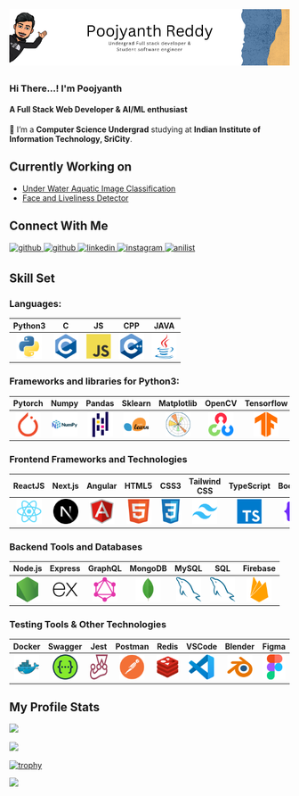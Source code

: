 <img src=https://raw.githubusercontent.com/poojyanth/poojyanth/main/Poojyanth%20Reddy.png alt="Poojyanth Reddy" style="margin-bottom: 5px;" />

<h3 >Hi There...! I'm Poojyanth </h3>
<h4 >A Full Stack Web Developer & AI/ML enthusiast</h4>

📖 I’m a **Computer Science Undergrad** studying at **Indian Institute of Information Technology, SriCity**. 

## Currently Working on
- [Under Water Aquatic Image Classification](https://github.com/poojyanth/UAIC)
- [Face and Liveliness Detector](https://github.com/poojyanth/Face-Recognition-and-Liveliness-Detection)




<h2 >Connect With Me</h2> 
<div >
<a href="https://github.com/poojyanth" target="_blank">
<img src=https://img.shields.io/badge/github-%2324292e.svg?&style=for-the-badge&logo=github&logoColor=white alt=github style="margin-bottom: 5px;" />
</a>
<a href="mailto:mspoojyanthreddy@gmail.com" target="_blank">
<img src=https://img.shields.io/badge/Gmail-D14836?style=for-the-badge&logo=gmail&logoColor=white alt=github style="margin-bottom: 5px;" />
</a>
<a href="https://www.linkedin.com/in/poojyanthreddy/" target="_blank">
<img src=https://img.shields.io/badge/linkedin-%231E77B5.svg?&style=for-the-badge&logo=linkedin&logoColor=white alt=linkedin style="margin-bottom: 5px;" />
</a>
<a href="https://www.instagram.com/poojyanth_reddy/" target="_blank">
<img src=https://img.shields.io/badge/Instagram-E4455F?style=for-the-badge&logo=instagram&logoColor=white alt=instagram style="margin-bottom: 5px;" />
</a>
<a href="https://anilist.co/user/starlightIssi/" target="_blank">
<img src=https://img.shields.io/badge/AniList-02A9FF?style=for-the-badge&logo=AniList&logoColor=white alt=anilist style="margin-bottom: 5px;" />
</a>
</div>  

## Skill Set

### Languages:
| Python3 | C | JS | CPP | JAVA |
|:----------:|:----------:|:----------:|:----------:|-----|
|  <img src="https://github.com/devicons/devicon/blob/master/icons/python/python-original.svg" title="Python"  alt="Python" width="45" height="45"/> |  <img src="https://github.com/devicons/devicon/blob/master/icons/c/c-original.svg" title="C"  alt="C" width="45" height="45"/> |  <img src="https://github.com/devicons/devicon/blob/master/icons/javascript/javascript-original.svg" title="JavaScript" alt="JavaScript" width="45" height="45"/> |  <img src="https://github.com/devicons/devicon/blob/master/icons/cplusplus/cplusplus-original.svg" title="CPP" alt="Cpp" width="45" height="45"/>| <img src="https://github.com/devicons/devicon/blob/master/icons/java/java-original.svg" title="Java" alt="Java" width="45" height="45"/> |


### Frameworks and libraries for Python3:

| Pytorch | Numpy | Pandas | Sklearn | Matplotlib | OpenCV | Tensorflow |
|:----------:|:----------:|:----------:|:----------:|:----------:|:----------:|:----------:|
|  <img src="https://github.com/devicons/devicon/blob/master/icons/pytorch/pytorch-original.svg" title="Pytorch"  alt="Pytorch" width="45" height="45"/>|  <img src="https://github.com/devicons/devicon/blob/master/icons/numpy/numpy-original-wordmark.svg" title="Numpy" alt="Numpy" width="45" height="45"/>|  <img src="https://github.com/devicons/devicon/blob/master/icons/pandas/pandas-original.svg" title="Pandas" alt="Pandas" width="45" height="45"/>|  <img src="https://github.com/devicons/devicon/blob/master/icons/scikitlearn/scikitlearn-original.svg" title="sklearn" alt="sklearn" width="45" height="45"/>|  <img src="https://github.com/devicons/devicon/blob/master/icons/matplotlib/matplotlib-original.svg" title="mpl" alt="mpl" width="45" height="45"/>| <img src="https://github.com/devicons/devicon/blob/master/icons/opencv/opencv-original.svg" title="opencv" alt="opencv" width="45" height="45"/>| <img src="https://github.com/devicons/devicon/blob/master/icons/tensorflow/tensorflow-original.svg" title="Tensorflow" alt="Tensorflow" width="45" height="45"/> |

### Frontend Frameworks and Technologies

| ReactJS | Next.js | Angular | HTML5 | CSS3 | Tailwind CSS | TypeScript | Bootstrap |
|:----------:|:----------:|:----------:|:----------:|:----------:|:----------:|:----------:|:----------:|
|  <img src="https://github.com/devicons/devicon/blob/master/icons/react/react-original.svg" title="ReactJS"  alt="ReactJS" width="45" height="45"/> |  <img src="https://github.com/devicons/devicon/blob/master/icons/nextjs/nextjs-original.svg" title="Next.js"  alt="Next.js" width="45" height="45"/> |  <img src="https://github.com/devicons/devicon/blob/master/icons/angularjs/angularjs-original.svg" title="Angular" alt="Angular" width="45" height="45"/> |<img src="https://github.com/devicons/devicon/blob/master/icons/html5/html5-original.svg" title="HTML5" alt="HTML5" width="45" height="45"/> |<img src="https://github.com/devicons/devicon/blob/master/icons/css3/css3-original.svg" title="CSS3" alt="CSS3" width="45" height="45"/> | <img src="https://github.com/devicons/devicon/blob/master/icons/tailwindcss/tailwindcss-original.svg" title="Tailwind CSS" alt="Tailwind CSS" width="45" height="45"/> | <img src="https://github.com/devicons/devicon/blob/master/icons/typescript/typescript-original.svg" title="TypeScript" alt="TypeScript" width="45" height="45"/> | <img src="https://github.com/devicons/devicon/blob/master/icons/bootstrap/bootstrap-plain.svg" title="Bootstrap" alt="Bootstrap" width="45" height="45"/> |

### Backend Tools and Databases

| Node.js | Express | GraphQL | MongoDB | MySQL | SQL | Firebase |
|:----------:|:----------:|:----------:|:----------:|:----------:|:----------:|:----------:|
| <img src="https://github.com/devicons/devicon/blob/master/icons/nodejs/nodejs-original.svg" title="Node.js" alt="Node.js" width="45" height="45"/> | <img src="https://github.com/devicons/devicon/blob/master/icons/express/express-original.svg" title="Express" alt="Express" width="45" height="45"/> | <img src="https://github.com/devicons/devicon/blob/master/icons/graphql/graphql-plain.svg" title="GraphQL" alt="GraphQL" width="45" height="45"/> | <img src="https://github.com/devicons/devicon/blob/master/icons/mongodb/mongodb-original.svg" title="MongoDB" alt="MongoDB" width="45" height="45"/> | <img src="https://github.com/devicons/devicon/blob/master/icons/mysql/mysql-original.svg" title="MySQL" alt="MySQL" width="45" height="45"/> | <img src="https://github.com/devicons/devicon/blob/master/icons/mysql/mysql-original.svg" title="SQL" alt="SQL" width="45" height="45"/> | <img src="https://github.com/devicons/devicon/blob/master/icons/firebase/firebase-plain.svg" title="Firebase" alt="Firebase" width="45" height="45"/> |

### Testing Tools & Other Technologies

| Docker | Swagger | Jest | Postman | Redis | VSCode | Blender | Figma |
|:----------:|:----------:|:----------:|:----------:|:----------:|:----------:|:----------:|:----------:|
| <img src="https://github.com/devicons/devicon/blob/master/icons/docker/docker-original.svg" title="Docker" alt="Docker" width="45" height="45"/> | <img src="https://github.com/devicons/devicon/blob/master/icons/swagger/swagger-original.svg" title="Swagger" alt="Swagger" width="45" height="45"/> | <img src="https://github.com/devicons/devicon/blob/master/icons/jest/jest-plain.svg" title="Jest" alt="Jest" width="45" height="45"/> | <img src="https://github.com/devicons/devicon/blob/master/icons/postman/postman-original.svg" title="Postman" alt="Postman" width="45" height="45"/> | <img src="https://github.com/devicons/devicon/blob/master/icons/redis/redis-original.svg" title="Redis" alt="Redis" width="45" height="45"/> | <img src="https://github.com/devicons/devicon/blob/master/icons/vscode/vscode-original.svg" title="VSCode" alt="VSCode" width="45" height="45"/> | <img src="https://github.com/devicons/devicon/blob/master/icons/blender/blender-original.svg" title="Blender" alt="Blender" width="45" height="45"/> | <img src="https://github.com/devicons/devicon/blob/master/icons/figma/figma-original.svg" title="Figma" alt="Figma" width="45" height="45"/> |

 
<h2 >My Profile Stats</h2>

<div ><img src="https://github-readme-stats-sigma-five.vercel.app/api?username=poojyanth&show_icons=true&show_icons=true&theme=tokyonight&locale=en&count_private=true&include_all_commits=true"  /></div>  
<p></p>
<div ><img src="https://github-readme-stats-sigma-five.vercel.app/api/top-langs/?username=poojyanth&show_icons=true&theme=tokyonight&locale=en&layout=compact&count_private=true"  /></div> 
<p></p>

[![trophy](https://github-profile-trophy.vercel.app/?username=poojyanth&title=Commits,Repositories,MultipleLang,PullRequest,Reviews&theme=onedark)](https://github.com/ryo-ma/github-profile-trophy)



 ![](https://komarev.com/ghpvc/?username=poojyanth&style=for-the-badge&color=orange)


